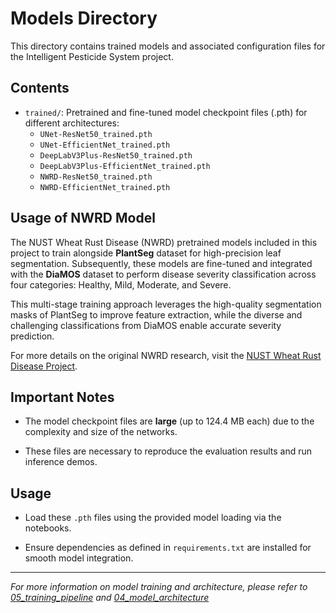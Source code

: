 # Models Directory

This directory contains trained models and associated configuration files for the Intelligent Pesticide System project.

## Contents

- `trained/`: Pretrained and fine-tuned model checkpoint files (.pth) for different architectures:
  - `UNet-ResNet50_trained.pth`
  - `UNet-EfficientNet_trained.pth`
  - `DeepLabV3Plus-ResNet50_trained.pth`
  - `DeepLabV3Plus-EfficientNet_trained.pth`
  - `NWRD-ResNet50_trained.pth`
  - `NWRD-EfficientNet_trained.pth`
 
## Usage of NWRD Model

The NUST Wheat Rust Disease (NWRD) pretrained models included in this project to train alongside **PlantSeg** dataset for high-precision leaf segmentation. Subsequently, these models are fine-tuned and integrated with the **DiaMOS** dataset to perform disease severity classification across four categories: Healthy, Mild, Moderate, and Severe.

This multi-stage training approach leverages the high-quality segmentation masks of PlantSeg to improve feature extraction, while the diverse and challenging classifications from DiaMOS enable accurate severity prediction.

For more details on the original NWRD research, visit the [NUST Wheat Rust Disease Project](https://github.com/dll-ncai/NUST-Wheat-Rust-Disease-NWRD).


## Important Notes

- The model checkpoint files are **large** (up to 124.4 MB each) due to the complexity and size of the networks.

- These files are necessary to reproduce the evaluation results and run inference demos.

## Usage

- Load these `.pth` files using the provided model loading via the notebooks.

- Ensure dependencies as defined in `requirements.txt` are installed for smooth model integration.

---

*For more information on model training and architecture, please refer to [05_training_pipeline](05_training_pipeline.ipynb) and [04_model_architecture](04_model_architecture.ipynb)*
